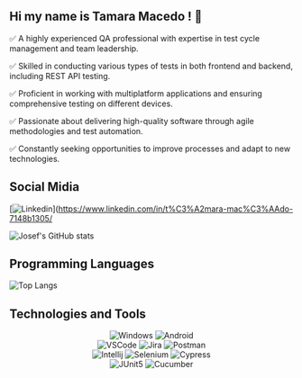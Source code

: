 ## Hi my  name is Tamara Macedo ! 👋


 ✅  A highly experienced QA professional with expertise in test cycle management and team leadership. 
 
 ✅  Skilled in conducting various types of tests in both frontend and backend, including REST API testing. 
 
 ✅  Proficient in working with multiplatform applications and ensuring comprehensive testing on different devices.
 
 ✅  Passionate about delivering high-quality software through agile methodologies and test automation.
  
✅  Constantly seeking opportunities to improve processes and adapt to new technologies.
## Social Midia 

[![Linkedin](https://img.shields.io/badge/LinkedIn-0077B5?style=for-the-badge&logo=linkedin&logoColor=white)](https://www.linkedin.com/in/t%C3%A2mara-mac%C3%AAdo-7148b1305/

![Josef's GitHub stats](https://github-readme-stats.vercel.app/api?username=JOSEFTALSON&show_icons=true&theme=transparent)

## Programming Languages
![Top Langs](https://github-readme-stats.vercel.app/api/top-langs/?username=JOSEFTALSON&langs_count=8&theme=dark)

## Technologies and Tools

<div align="center">
  <img alt="Windows" src="https://img.shields.io/badge/Windows-0078D6?style=for-the-badge&logo=windows&logoColor=white" />
  <img alt="Android" src="https://img.shields.io/badge/Android-3DDC84?style=for-the-badge&logo=android&logoColor=white" />
  <br>
  <img alt="VSCode" src="https://img.shields.io/badge/Visual_Studio_Code-0078D4?style=for-the-badge&logo=visual%20studio%20code&logoColor=white" />
  <img alt="Jira" src="https://img.shields.io/badge/Jira-0052CC?style=for-the-badge&logo=Jira&log" />
  <img alt="Postman" src="https://img.shields.io/badge/Postman-FF6C37.svg?style=for-the-badge&logo=Postman&logoColor=white" />
  <br>
  <img alt="Intellij" src="https://img.shields.io/badge/IntelliJ%20IDEA-000000.svg?style=for-the-badge&logo=IntelliJ-IDEA&logoColor=white" />
  <img alt="Selenium" src="https://img.shields.io/badge/Selenium-43B02A.svg?style=for-the-badge&logo=Selenium&logoColor=white" />
  <img alt="Cypress" src="https://img.shields.io/badge/Cypress-17202C.svg?style=for-the-badge&logo=Cypress&logoColor=white" />
  <br>
  <img alt="JUnit5" src="https://img.shields.io/badge/JUnit5-25A162.svg?style=for-the-badge&logo=JUnit5&logoColor=white" />
  <img alt="Cucumber" src="https://img.shields.io/badge/Cucumber-23D96C.svg?style=for-the-badge&logo=Cucumber&logoColor=white" />
</div>
